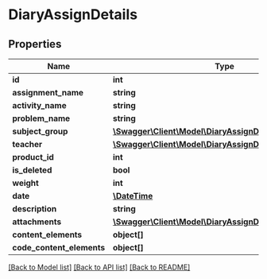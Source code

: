 # DiaryAssignDetails

## Properties
Name | Type | Description | Notes
------------ | ------------- | ------------- | -------------
**id** | **int** |  | [optional] 
**assignment_name** | **string** |  | [optional] 
**activity_name** | **string** |  | [optional] 
**problem_name** | **string** |  | [optional] 
**subject_group** | [**\Swagger\Client\Model\DiaryAssignDetailsSubjectGroup**](DiaryAssignDetailsSubjectGroup.md) |  | [optional] 
**teacher** | [**\Swagger\Client\Model\DiaryAssignDetailsTeacher**](DiaryAssignDetailsTeacher.md) |  | [optional] 
**product_id** | **int** |  | [optional] 
**is_deleted** | **bool** |  | [optional] 
**weight** | **int** |  | [optional] 
**date** | [**\DateTime**](\DateTime.md) |  | [optional] 
**description** | **string** |  | [optional] 
**attachments** | [**\Swagger\Client\Model\DiaryAssignDetailsAttachments[]**](DiaryAssignDetailsAttachments.md) |  | [optional] 
**content_elements** | **object[]** |  | [optional] 
**code_content_elements** | **object[]** |  | [optional] 

[[Back to Model list]](../../README.md#documentation-for-models) [[Back to API list]](../../README.md#documentation-for-api-endpoints) [[Back to README]](../../README.md)

